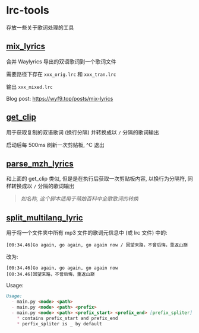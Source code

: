 # lrc-tools

存放一些关于歌词处理的工具

## [mix_lyrics](./mix_lyrics/main.py)

合并 Waylyrics 导出的双语歌词到一个歌词文件

需要路径下存在 `xxx_orig.lrc` 和 `xxx_tran.lrc`

输出 `xxx_mixed.lrc`

Blog post: https://wyf9.top/posts/mix-lyrics

## [get_clip](./get_clip/main.py)

用于获取复制的双语歌词 (换行分隔) 并转换成以 ` / ` 分隔的歌词输出

启动后每 500ms 刷新一次剪贴板, ^C 退出

## [parse_mzh_lyrics](./parse_mzh_lyrics/main.py)

和上面的 get_clip 类似, 但是是在执行后获取一次剪贴板内容, 以换行为分隔符, 同样转换成以 ` / ` 分隔的歌词输出

> *如名称, 这个脚本适用于萌娘百科中全歌歌词的转换*

## [split_multilang_lyric](./split_multilang_lyric/main.py)

用于将一个文件夹中所有 mp3 文件的歌词元信息中 (或 lrc 文件) 中的:

```lrc
[00:34.46]Go again, go again, go again now / 回望来路，不曾后悔，重返山巅
```

改为:

```lrc
[00:34.46]Go again, go again, go again now
[00:34.46]回望来路，不曾后悔，重返山巅
```

Usage:

```md
Usage:
  - main.py <mode> <path>
  - main.py <mode> <path> <prefix>
  - main.py <mode> <path> <prefix_start> <prefix_end> [prefix_spliter]
    * contains prefix_start and prefix_end
    * perfix_spliter is _ by default
```

